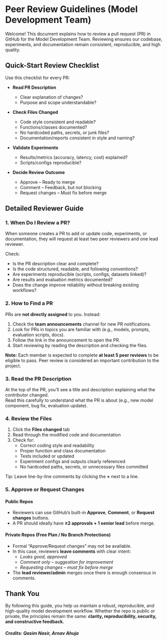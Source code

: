 # Peer Review Guidelines (Model Development Team)

Welcome! This document explains how to review a pull request (PR) in GitHub for the Model Development Team. Reviewing ensures our codebase, experiments, and documentation remain consistent, reproducible, and high quality.


## Quick-Start Review Checklist
Use this checklist for every PR:

- **Read PR Description**
  - Clear explanation of changes?
  - Purpose and scope understandable?

- **Check Files Changed**
  - Code style consistent and readable?
  - Functions/classes documented?
  - No hardcoded paths, secrets, or junk files?
  - Documentation/reports consistent in style and naming?

- **Validate Experiments**
  - Results/metrics (accuracy, latency, cost) explained?
  - Scripts/configs reproducible?

- **Decide Review Outcome**
  - Approve – Ready to merge
  - Comment – Feedback, but not blocking
  - Request changes – Must fix before merge


## Detailed Reviewer Guide

### 1. When Do I Review a PR?
When someone creates a PR to add or update code, experiments, or documentation, they will request at least two peer reviewers and one  lead reviewer.

Check:
- Is the PR description clear and complete?
- Is the code structured, readable, and following conventions?
- Are experiments reproducible (scripts, configs, datasets linked)?
- Are results and evaluation metrics documented?
- Does the change improve reliability without breaking existing workflows?


### 2. How to Find a PR
PRs are **not directly assigned** to you. Instead:

1. Check the **team announcements** channel for new PR notifications.  
2. Look for PRs in topics you are familiar with (e.g., models, prompts, evaluation scripts, docs).  
3. Follow the link in the announcement to open the PR.  
4. Start reviewing by reading the description and checking the files.  

**Note:** Each member is expected to complete **at least 5 peer reviews** to be eligible to pass. Peer review is considered an important contribution to the project.


### 3. Read the PR Description
At the top of the PR, you’ll see a title and description explaining what the contributor changed.  
Read this carefully to understand what the PR is about (e.g., new model component, bug fix, evaluation update).


### 4. Review the Files
1. Click the **Files changed** tab  
2. Read through the modified code and documentation  
3. Check for:
   - Correct coding style and readability  
   - Proper function and class documentation  
   - Tests included or updated  
   - Experiment configs and outputs clearly referenced  
   - No hardcoded paths, secrets, or unnecessary files committed  

Tip: Leave line-by-line comments by clicking the **+** next to a line.


### 5. Approve or Request Changes

#### Public Repos
- Reviewers can use GitHub’s built-in **Approve**, **Comment**, or **Request changes** buttons.  
- A PR should ideally have **≥2 approvals + 1 senior lead** before merge.  

#### Private Repos (Free Plan / No Branch Protections)
- Formal “Approve/Request changes” may not be available.  
- In this case, reviewers **leave comments** with clear intent:
  - *Looks good, approved*  
  - *Comment only – suggestion for improvement*  
  - *Requesting changes – must fix before merge*  
- The **lead reviewer/admin** merges once there is enough consensus in comments.  


## Thank You
By following this guide, you help us maintain a robust, reproducible, and high-quality model development workflow. Whether the repo is public or private, the principles remain the same: **clarity, reproducibility, security, and constructive feedback.**

##### Credits: Qasim Nasir, Arnav Ahuja
